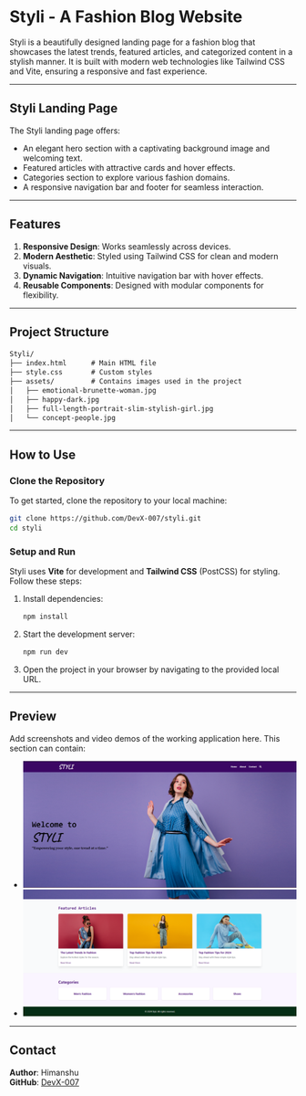 # Styli - A Fashion Blog Website

Styli is a beautifully designed landing page for a fashion blog that showcases the latest trends, featured articles, and categorized content in a stylish manner. It is built with modern web technologies like Tailwind CSS and Vite, ensuring a responsive and fast experience.

---

## Styli Landing Page
The Styli landing page offers:
- An elegant hero section with a captivating background image and welcoming text.
- Featured articles with attractive cards and hover effects.
- Categories section to explore various fashion domains.
- A responsive navigation bar and footer for seamless interaction.

---

## Features
1. **Responsive Design**: Works seamlessly across devices.
2. **Modern Aesthetic**: Styled using Tailwind CSS for clean and modern visuals.
3. **Dynamic Navigation**: Intuitive navigation bar with hover effects.
4. **Reusable Components**: Designed with modular components for flexibility.

---

## Project Structure

```
Styli/
├── index.html      # Main HTML file
├── style.css       # Custom styles
├── assets/         # Contains images used in the project
│   ├── emotional-brunette-woman.jpg
│   ├── happy-dark.jpg
│   ├── full-length-portrait-slim-stylish-girl.jpg
│   └── concept-people.jpg
```

---

## How to Use

### Clone the Repository
To get started, clone the repository to your local machine:
```bash
git clone https://github.com/DevX-007/styli.git
cd styli
```

### Setup and Run
Styli uses **Vite** for development and **Tailwind CSS** (PostCSS) for styling. Follow these steps:
1. Install dependencies:
   ```bash
   npm install
   ```

2. Start the development server:
   ```bash
   npm run dev
   ```

3. Open the project in your browser by navigating to the provided local URL.

---

## Preview
Add screenshots and video demos of the working application here. This section can contain:
- ![Homepage1](preview/homepage1.png)
- ![Homepage2](preview/homepage2.png)

---

## Contact
**Author**: Himanshu  
**GitHub**: [DevX-007](https://github.com/DevX-007)

